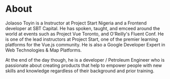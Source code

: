 # About

Jolaoso Toyin is a Instructor at Project Start Nigeria and a Frontend developer at SBT Capital. He has spoken, taught, and emceed around the world at events such as Project Vue Toronto, and O'Reilly's Fluent Conf. He is one of the lead instructors at Project Start, one of the premier learning platforms for the Vue.js community. He is also a Google Developer Expert in Web Technologies & Map Platforms.

At the end of the day though, he is a developer / Petroleum Engineer who is passionate about creating products that help to empower people with new skills and knowledge regardless of their background and prior training.
